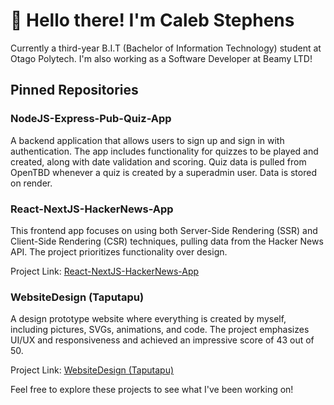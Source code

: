 # 👋 Hello there! I'm Caleb Stephens
Currently a third-year B.I.T (Bachelor of Information Technology) student at Otago Polytech. I'm also working as a Software Developer at Beamy LTD!

## Pinned Repositories

### NodeJS-Express-Pub-Quiz-App
A backend application that allows users to sign up and sign in with authentication. The app includes functionality for quizzes to be played and created, along with date validation and scoring. Quiz data is pulled from OpenTBD whenever a quiz is created by a superadmin user. Data is stored on render.

### React-NextJS-HackerNews-App
This frontend app focuses on using both Server-Side Rendering (SSR) and Client-Side Rendering (CSR) techniques, pulling data from the Hacker News API. The project prioritizes functionality over design.

Project Link: [React-NextJS-HackerNews-App](https://s1-23-id608001-project-1-next-js-course-app-caleb-stephens.vercel.app/)

### WebsiteDesign (Taputapu)
A design prototype website where everything is created by myself, including pictures, SVGs, animations, and code. The project emphasizes UI/UX and responsiveness and achieved an impressive score of 43 out of 50.

Project Link: [WebsiteDesign (Taputapu)](https://taputapu.netlify.app/)

Feel free to explore these projects to see what I've been working on!



<!---
CalebStephens/CalebStephens is a ✨ special ✨ repository because its `README.md` (this file) appears on your GitHub profile.
You can click the Preview link to take a look at your changes.
--->
